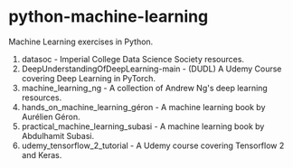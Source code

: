 # python-machine-learning
Machine Learning exercises in Python.

1. datasoc - Imperial College Data Science Society resources.
2. DeepUnderstandingOfDeepLearning-main - (DUDL) A Udemy Course covering Deep Learning in PyTorch.
3. machine_learning_ng - A collection of Andrew Ng's deep learning resources.
4. hands_on_machine_learning_géron - A machine learning book by Aurélien Géron.
5. practical_machine_learning_subasi - A machine learning book by Abdulhamit Subasi.
6. udemy_tensorflow_2_tutorial - A Udemy course covering Tensorflow 2 and Keras.